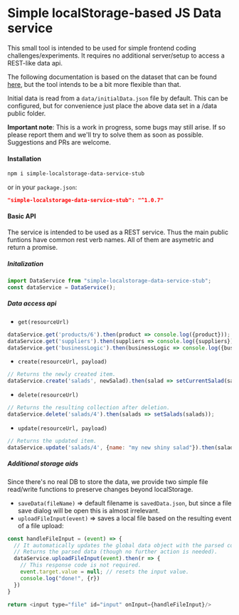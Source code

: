 # Simple localStorage-based JS Data service
This small tool is intended to be used for simple frontend coding challenges/experiments. It requires no additional server/setup to access a REST-like data api.

The following documentation is based on the dataset that can be found [here](https://github.com/mpicpus/challenge-data-set-1), but the tool intends to be a bit more flexible than that.

Initial data is read from a `data/initialData.json` file by default. This can be configured, but for convenience just place the above data set in a /data public folder.

**Important note**: This is a work in progress, some bugs may still arise. If so please report them and we'll try to solve them as soon as possible. Suggestions and PRs are welcome.

#### Installation
```bash
npm i simple-localstorage-data-service-stub
```
or in your `package.json`:
```json
"simple-localstorage-data-service-stub": "^1.0.7"
```


#### Basic API
The service is intended to be used as a REST service. Thus the main public funtions have common rest verb names. All of them are asymetric and return a promise.

##### Initalization
```javascript
import DataService from "simple-localstorage-data-service-stub";
const dataService = DataService();
```

##### Data access api
- `get(resourceUrl)`
```javascript
dataService.get('products/6').then(product => console.log({product}));
dataService.get('suppliers').then(suppliers => console.log({suppliers}));
dataService.get('businessLogic').then(businessLogic => console.log({businessLogic}));
```
- `create(resourceUrl, payload)`
```javascript
// Returns the newly created item.
dataService.create('salads', newSalad).then(salad => setCurrentSalad(salad));
```
- `delete(resourceUrl)`
```javascript
// Returns the resulting collection after deletion.
dataService.delete('salads/4').then(salads => setSalads(salads));
```
- `update(resourceUrl, payload)`
```javascript
// Returns the updated item.
dataService.update('salads/4', {name: "my new shiny salad"}).then(salad => setCurrentSalad(salad));
```
##### Additional storage aids
Since there's no real DB to store the data, we provide two simple file read/write functions to preserve changes beyond localStorage.
- `saveData(fileName)` => default filename is `savedData.json`, but since a file save dialog will be open this is almost irrelevant.
- `uploadFileInput(event)` => saves a local file based on the resulting event of a file upload:
```javascript
const handleFileInput = (event) => {
  // It automatically updates the global data object with the parsed content, if successful.
  // Returns the parsed data (though no further action is needed).
  dataService.uploadFileInput(event).then(r => {
    // This response code is not required.
    event.target.value = null; // resets the input value.
    console.log("done!", {r})
  })
}

return <input type="file" id="input" onInput={handleFileInput}/>
```